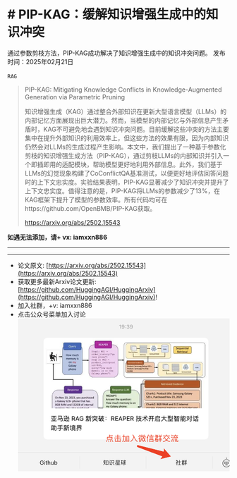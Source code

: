 # # PIP-KAG：缓解知识增强生成中的知识冲突
通过参数剪枝方法，PIP-KAG成功解决了知识增强生成中的知识冲突问题。
发布时间：2025年02月21日

`RAG`
> PIP-KAG: Mitigating Knowledge Conflicts in Knowledge-Augmented Generation via Parametric Pruning
>
> 知识增强生成（KAG）通过整合外部知识在更新大型语言模型（LLMs）的内部记忆方面展现出巨大潜力。然而，当模型的内部记忆与外部信息产生矛盾时，KAG不可避免地会遇到知识冲突问题。目前缓解这些冲突的方法主要集中在提升外部知识的利用效率上，但这些方法的效果有限，因为内部知识仍然会对LLMs的生成过程产生影响。本文中，我们提出了一种基于参数化剪枝的知识增强生成方法（PIP-KAG），通过剪枝LLMs的内部知识并引入一个即插即用的适配模块，帮助模型更好地利用外部信息。此外，我们基于LLMs的幻觉现象构建了CoConflictQA基准测试，以便更好地评估回答问题时的上下文忠实度。实验结果表明，PIP-KAG显著减少了知识冲突并提升了上下文忠实度。值得注意的是，PIP-KAG将LLMs的参数减少了13%，在KAG框架下提升了模型的参数效率。所有代码均可在https://github.com/OpenBMB/PIP-KAG获取。
>
> https://arxiv.org/abs/2502.15543

**如遇无法添加，请+ vx: iamxxn886**
<hr />


<hr />

- 论文原文: [https://arxiv.org/abs/2502.15543](https://arxiv.org/abs/2502.15543)
- 获取更多最新Arxiv论文更新: [https://github.com/HuggingAGI/HuggingArxiv](https://github.com/HuggingAGI/HuggingArxiv)!
- 加入社群，+v: iamxxn886
- 点击公众号菜单加入讨论
![](https://raw.githubusercontent.com/HuggingAGI/wx_assets/main/2024/07/31/1722434818326-94339e92-22f1-4472-9d27-fed232f70b5d.jpeg)